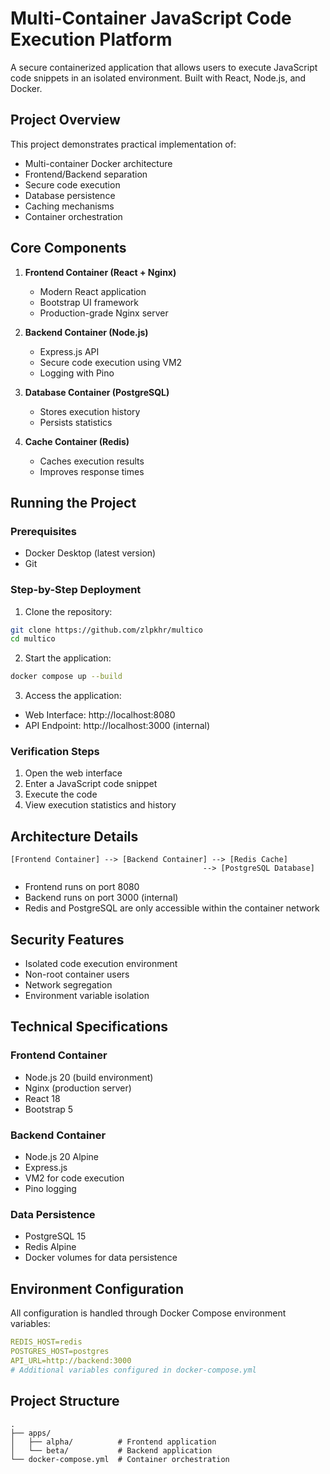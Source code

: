 # Multi-Container JavaScript Code Execution Platform

A secure containerized application that allows users to execute JavaScript code snippets in an isolated environment. Built with React, Node.js, and Docker.

## Project Overview

This project demonstrates practical implementation of:
- Multi-container Docker architecture
- Frontend/Backend separation
- Secure code execution
- Database persistence
- Caching mechanisms
- Container orchestration

## Core Components

1. **Frontend Container (React + Nginx)**
   - Modern React application
   - Bootstrap UI framework
   - Production-grade Nginx server

2. **Backend Container (Node.js)**
   - Express.js API
   - Secure code execution using VM2
   - Logging with Pino

3. **Database Container (PostgreSQL)**
   - Stores execution history
   - Persists statistics

4. **Cache Container (Redis)**
   - Caches execution results
   - Improves response times

## Running the Project

### Prerequisites
- Docker Desktop (latest version)
- Git

### Step-by-Step Deployment

1. Clone the repository:
```bash
git clone https://github.com/zlpkhr/multico
cd multico
```

2. Start the application:
```bash
docker compose up --build
```

3. Access the application:
- Web Interface: http://localhost:8080
- API Endpoint: http://localhost:3000 (internal)

### Verification Steps

1. Open the web interface
2. Enter a JavaScript code snippet
3. Execute the code
4. View execution statistics and history

## Architecture Details

```
[Frontend Container] --> [Backend Container] --> [Redis Cache]
                                           --> [PostgreSQL Database]
```

- Frontend runs on port 8080
- Backend runs on port 3000 (internal)
- Redis and PostgreSQL are only accessible within the container network

## Security Features

- Isolated code execution environment
- Non-root container users
- Network segregation
- Environment variable isolation

## Technical Specifications

### Frontend Container
- Node.js 20 (build environment)
- Nginx (production server)
- React 18
- Bootstrap 5

### Backend Container
- Node.js 20 Alpine
- Express.js
- VM2 for code execution
- Pino logging

### Data Persistence
- PostgreSQL 15
- Redis Alpine
- Docker volumes for data persistence

## Environment Configuration

All configuration is handled through Docker Compose environment variables:

```yaml
REDIS_HOST=redis
POSTGRES_HOST=postgres
API_URL=http://backend:3000
# Additional variables configured in docker-compose.yml
```

## Project Structure
```
.
├── apps/
│   ├── alpha/          # Frontend application
│   └── beta/           # Backend application
└── docker-compose.yml  # Container orchestration
```
